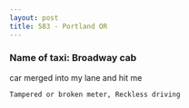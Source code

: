 ```yaml
---
layout: post
title: 583 - Portland OR
---
```


### Name of taxi: Broadway cab

car merged into my lane and hit me

```Tampered or broken meter, Reckless driving```
